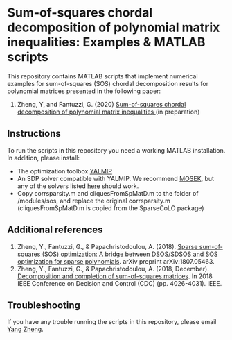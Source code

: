 # Sum-of-squares chordal decomposition of polynomial matrix inequalities: Examples & MATLAB scripts

This repository contains MATLAB scripts that implement numerical examples for sum-of-squares (SOS) chordal decomposition results for polynomial matrices presented in the following paper:

1) Zheng, Y, and Fantuzzi, G. (2020) [ Sum-of-squares chordal decomposition of polynomial matrix inequalities ](https://arxiv.org/abs/2007.11410) (in preparation)

## Instructions

To run the scripts in this repository you need a working MATLAB installation. In addition, please install:
* The optimization toolbox [YALMIP](https://yalmip.github.io/)
* An SDP solver compatible with YALMIP. We recommend [MOSEK](https://www.mosek.com/), but any of the solvers listed [here](https://yalmip.github.io/allsolvers/) should work.
* Copy corrsparsity.m and cliquesFromSpMatD.m to the folder of /modules/sos, and replace the original corrsparsity.m (cliquesFromSpMatD.m is copied from the SparseCoLO package)

<!--- OLD CONTENT - TO BE UPDATED?
## Further notes
In the SOSexampleYalmip.m, we demonstrated three methods
* Method 1 is the standard SOS approach.
* Method 2 is based on SOS matrix decompsotion; See [2] for details.
* Method 3 is based on the correlative sparsity technique, which was orginally proposed by Waki et al 2006; See [1] for a comparsion with DSOS/SDSOS techniques.
%
Also, note that 
* Methods 2 & 3 are equivalent and are in general more conservative than Method 1 
* Methods 2 & 3 are much more scalable than Method 1 for sparse instances. See [1],[2] for more numerical examples
%
-->

## Additional references
1) Zheng, Y., Fantuzzi, G., & Papachristodoulou, A. (2018).  [ Sparse sum-of-squares (SOS) optimization: A bridge between DSOS/SDSOS and SOS optimization for sparse polynomials](https://arxiv.org/pdf/1807.05463.pdf). arXiv preprint arXiv:1807.05463.
2) Zheng, Y., Fantuzzi, G., & Papachristodoulou, A. (2018, December).  [ Decomposition and completion of sum-of-squares matrices](https://arxiv.org/pdf/1804.02711.pdf). In 2018 IEEE Conference on Decision and Control (CDC) (pp. 4026-4031). IEEE.


## Troubleshooting
If you have any trouble running the scripts in this repository, please email [Yang Zheng](mailto:zhengy@g.harvard.edu?Subject=SOS-csp).
